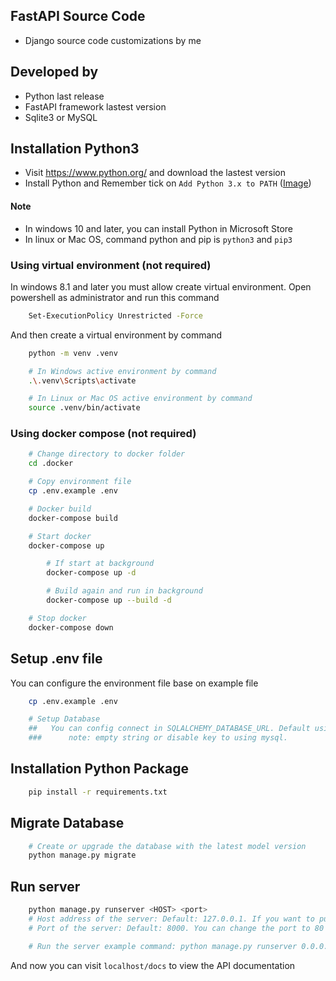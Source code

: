 ## FastAPI Source Code
- Django source code customizations by me


## Developed by
- Python last release
- FastAPI framework lastest version
- Sqlite3 or MySQL


## Installation Python3
- Visit https://www.python.org/ and download the lastest version
- Install Python and Remember tick on `Add Python 3.x to PATH` ([Image](https://docs.blender.org/manual/vi/latest/_images/about_contribute_install_windows_installer.png))

#### Note
- In windows 10 and later, you can install Python in Microsoft Store
- In linux or Mac OS, command python and pip is `python3` and `pip3`


### Using virtual environment (not required)
In windows 8.1 and later you must allow create virtual environment. Open powershell as administrator and run this command
```bash
    Set-ExecutionPolicy Unrestricted -Force
```

And then create a virtual environment by command
```bash
    python -m venv .venv

    # In Windows active environment by command
    .\.venv\Scripts\activate

    # In Linux or Mac OS active environment by command
    source .venv/bin/activate
```


### Using docker compose (not required)
```bash
    # Change directory to docker folder
    cd .docker

    # Copy environment file
    cp .env.example .env

    # Docker build
    docker-compose build

    # Start docker
    docker-compose up

        # If start at background
        docker-compose up -d

        # Build again and run in background
        docker-compose up --build -d

    # Stop docker
    docker-compose down
```


## Setup .env file
You can configure the environment file base on example file
```bash
    cp .env.example .env

    # Setup Database
    ##   You can config connect in SQLALCHEMY_DATABASE_URL. Default using sqlite3
    ###      note: empty string or disable key to using mysql.
```


## Installation Python Package
```bash
    pip install -r requirements.txt
```


## Migrate Database
```bash
    # Create or upgrade the database with the latest model version
    python manage.py migrate
```

## Run server
```bash
    python manage.py runserver <HOST> <port>
    # Host address of the server: Default: 127.0.0.1. If you want to public the server address host address is 0.0.0.0
    # Port of the server: Default: 8000. You can change the port to 80

    # Run the server example command: python manage.py runserver 0.0.0.0 80
```

And now you can visit `localhost/docs` to view the API documentation

